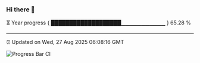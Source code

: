 ### Hi there 👋

⏳ Year progress { ███████████████████▁▁▁▁▁▁▁▁▁▁▁ } 65.28 %

---

⏰ Updated on Wed, 27 Aug 2025 06:08:16 GMT

![Progress Bar CI](https://github.com/liununu/liununu/workflows/Progress%20Bar%20CI/badge.svg)
